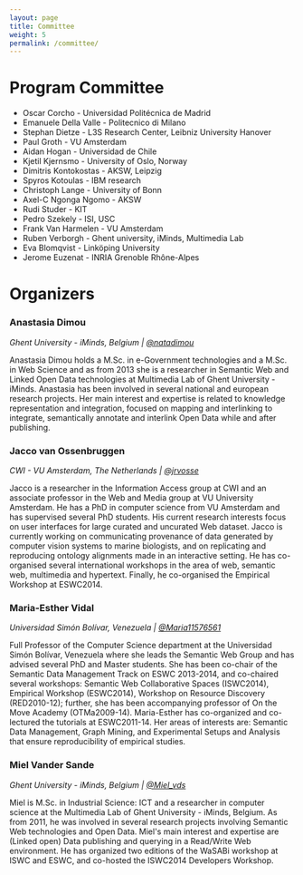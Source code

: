 ```yaml
---
layout: page
title: Committee
weight: 5
permalink: /committee/
---
```


Program Committee
===================
- Oscar Corcho - Universidad Politécnica de Madrid
- Emanuele Della Valle - Politecnico di Milano
- Stephan Dietze - L3S Research Center, Leibniz University Hanover
- Paul Groth - VU Amsterdam
- Aidan Hogan - Universidad de Chile
- Kjetil Kjernsmo - University of Oslo, Norway
- Dimitris Kontokostas - AKSW, Leipzig
- Spyros Kotoulas - IBM research
- Christoph Lange - University of Bonn
- Axel-C Ngonga Ngomo - AKSW
- Rudi Studer - KIT
- Pedro Szekely - ISI, USC
- Frank Van Harmelen - VU Amsterdam
- Ruben Verborgh - Ghent university, iMinds, Multimedia Lab
- Eva Blomqvist - Linköping University
- Jerome Euzenat - INRIA Grenoble Rhône-Alpes


Organizers
================

### Anastasia Dimou
*Ghent University - iMinds, Belgium | [@natadimou](https://twitter.com/natadimou)*

Anastasia Dimou holds a M.Sc. in e-Government technologies and a M.Sc. in Web Science and as from 2013 she is a researcher in Semantic Web and Linked Open Data technologies at Multimedia Lab of Ghent University - iMinds. Anastasia has been involved in several national and european research projects. Her main interest and expertise is related to knowledge representation and integration, focused on mapping and interlinking to integrate, semantically annotate and interlink Open Data while and after publishing.

### Jacco van Ossenbruggen
*CWI - VU Amsterdam, The Netherlands | [@jrvosse](https://twitter.com/jrvosse)*

Jacco is a researcher in the Information Access group at CWI and an associate professor in the Web and Media group at VU University Amsterdam. He has a PhD in computer science from VU Amsterdam and has supervised several PhD students. His current research interests focus on user interfaces for large curated and uncurated Web dataset. Jacco is currently working on communicating provenance of data generated by computer vision systems to marine biologists, and on replicating and reproducing ontology alignments made in an interactive setting. He has co-organised several international workshops in the area of web, semantic web, multimedia and hypertext. Finally, he co-organised the Empirical Workshop at ESWC2014.

### Maria-Esther Vidal
*Universidad Simón Bolívar, Venezuela | [@Maria11576561](https://twitter.com/Maria11576561)*

Full Professor of the Computer Science department at the Universidad Simón Bolívar, Venezuela where she leads the Semantic Web Group and has advised several PhD and Master students. She has been co-chair of the Semantic Data Management Track on ESWC 2013-2014, and co-chaired several workshops: Semantic Web Collaborative Spaces (ISWC2014), Empirical Workshop (ESWC2014), Workshop on Resource Discovery (RED2010-12); further, she has been accompanying professor of On the Move Academy (OTMa2009-14). Maria-Esther has co-organized and co-lectured the tutorials at ESWC2011-14. Her areas of interests are: Semantic Data Management, Graph Mining, and Experimental Setups and Analysis that ensure reproducibility  of empirical studies.

### Miel Vander Sande
*Ghent University - iMinds, Belgium | [@Miel_vds](https://twitter.com/Miel_vds)*

Miel is M.Sc. in Industrial Science: ICT and a researcher in computer science at the Multimedia Lab of Ghent University - iMinds, Belgium. As from 2011, he was involved in several research projects involving Semantic Web technologies and Open Data. Miel's main interest and expertise are (Linked open) Data publishing and querying in a Read/Write Web environment. He has organized two editions of the WaSABi workshop at ISWC and ESWC, and co-hosted the ISWC2014 Developers Workshop.
